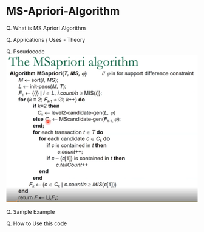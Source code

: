 # MS-Apriori-Algorithm

Q. What is MS Apriori Algorithm


Q. Applications / Uses - Theory


Q. Pseudocode
<img src="./algo.png">

Q. Sample Example


Q. How to Use this code